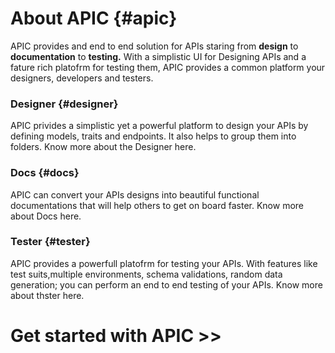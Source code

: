 # About APIC {#apic}

APIC provides and end to end solution for APIs staring from **design** to **documentation** to **testing.** With a simplistic UI for Designing APIs and a fature rich platofrm for testing them, APIC provides a common platform your designers, developers and testers.

### Designer {#designer}

APIC privides a simplistic yet a powerful platform to design your APIs by defining models, traits and endpoints. It also helps to group them into folders. Know more about the Designer here.

### Docs {#docs}

APIC can convert your APIs designs into beautiful functional documentations that will help others to get on board faster. Know more about Docs here.

### Tester {#tester}

APIC provides a powerfull platofrm for testing your APIs. With features like test suits,multiple environments, schema validations, random data generation; you can perform an end to end testing of your APIs. Know more about thster here.

# Get started with APIC &gt;&gt;

